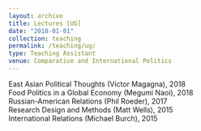 ```yaml
---
layout: archive
title: Lectures [UG]
date: "2018-01-01"
collection: teaching
permalink: /teaching/ug/
type: Teaching Assistant
venue: Comparative and International Politics
---
```


East Asian Political Thoughts (Victor Magagna), 2018  
Food Politics in a Global Economy (Megumi Naoi), 2018  
Russian-American Relations (Phil Roeder), 2017  
Research Design and Methods (Matt Wells), 2015  
International Relations (Michael Burch), 2015  

